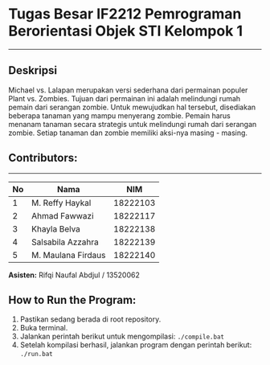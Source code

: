 # **Tugas Besar IF2212 Pemrograman Berorientasi Objek STI Kelompok 1**  
_______
## Deskripsi
Michael vs. Lalapan merupakan versi sederhana dari permainan populer Plant vs. Zombies. Tujuan dari permainan ini adalah melindungi rumah pemain dari serangan zombie. Untuk mewujudkan hal tersebut, disediakan beberapa tanaman yang mampu menyerang zombie. Pemain harus menanam tanaman secara strategis untuk melindungi rumah dari serangan zombie. Setiap tanaman dan zombie memiliki aksi-nya masing - masing. 

## Contributors:
_______

| **No**     | **Nama**                   | **NIM**           |
| ------ | ---------------------- | ------------- |
| 1      | M. Reffy Haykal        | 18222103      |
| 2      | Ahmad Fawwazi          | 18222117      |
| 3      | Khayla Belva           | 18222138      |
| 4      | Salsabila Azzahra      | 18222139      |
| 5      | M. Maulana Firdaus     | 18222140      |

**Asisten:** Rifqi Naufal Abdjul / 13520062

## **How to Run the Program:**
1. Pastikan sedang berada di root repository.
2. Buka terminal.  
3. Jalankan perintah berikut untuk mengompilasi:
     `./compile.bat`
4. Setelah kompilasi berhasil, jalankan program dengan perintah berikut:  
   `./run.bat`

